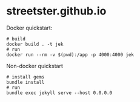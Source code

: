 # streetster.github.io


Docker quickstart:

```
# build
docker build . -t jek
# run
docker run --rm -v $(pwd):/app -p 4000:4000 jek
```

Non-docker quickstart

```
# install gems
bundle install
# run
bundle exec jekyll serve --host 0.0.0.0
```
